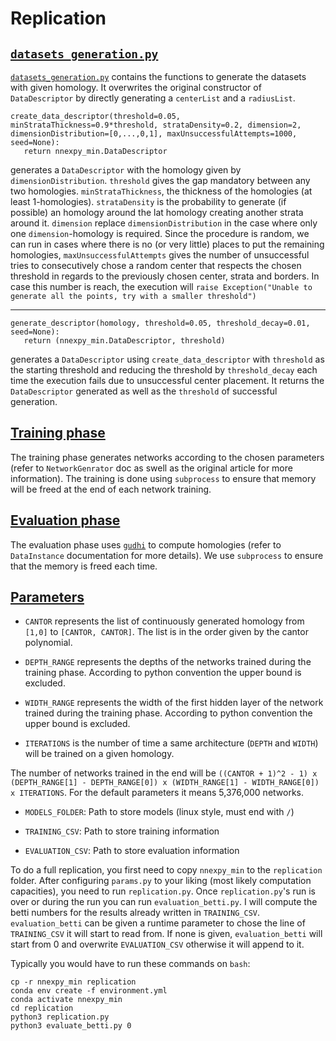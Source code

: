 # Replication

## [`datasets_generation.py`](datasets_generation.py)

 [`datasets_generation.py`](datasets_generation.py) contains the functions to generate the datasets with given homology. It overwrites the original constructor of `DataDescriptor` by directly generating a `centerList` and a `radiusList`.   
 
 ```python3
 create_data_descriptor(threshold=0.05, minStrataThickness=0.9*threshold, strataDensity=0.2, dimension=2, dimensionDistribution=[0,...,0,1], maxUnsuccessfulAttempts=1000, seed=None):
    return nnexpy_min.DataDescriptor
 ```
 
 generates a `DataDescriptor` with the homology given by `dimensionDistribution`. `threshold` gives the gap mandatory between any two homologies. `minStrataThickness`, the thickness of the homologies (at least 1-homologies). `strataDensity` is the probability to generate (if possible) an homology around the lat homology creating another strata around it. `dimension` replace `dimensionDistribution` in the case where only one `dimension`-homology is required. Since the procedure is random, we can run in cases where there is no (or very little) places to put the remaining homologies, `maxUnsuccessfulAttempts` gives the number of unsuccessful tries to consecutively chose a random center that respects the chosen threshold in regards to the previously chosen center, strata and borders. In case this number is reach, the execution will `raise Exception("Unable to generate all the points, try with a smaller threshold")`
 
 ---------
 
 ```python3
 generate_descriptor(homology, threshold=0.05, threshold_decay=0.01, seed=None):
    return (nnexpy_min.DataDescriptor, threshold)
 ```
 
 generates a `DataDescriptor` using `create_data_descriptor` with `threshold` as the starting threshold and reducing the threshold by `threshold_decay` each time the execution fails due to unsuccessful center placement. It returns the `DataDescriptor` generated as well as the `threshold` of successful generation.
 
 
 ## [Training phase](replication.py)
 
 The training phase generates networks according to the chosen parameters (refer to `NetworkGenrator` doc as swell as the original article for more information). The training is done using `subprocess` to ensure that memory will be freed at the end of each network training. 
 
 ## [Evaluation phase](evaluate_betti.py)
 
 The evaluation phase uses [`gudhi`](http://gudhi.gforge.inria.fr/) to compute homologies (refer to `DataInstance` documentation for more details). We use `subprocess` to ensure that the memory is freed each time.
 
 
## [Parameters](params.py)

* `CANTOR` represents the list of continuously generated homology from `[1,0]` to `[CANTOR, CANTOR]`. The list is in the order given by the cantor polynomial.

* `DEPTH_RANGE` represents the depths of the networks trained during the training phase. According to python convention the upper bound is excluded.

* `WIDTH_RANGE` represents the width of the first hidden layer of the network trained during the training phase. According to python convention the upper bound is excluded.

* `ITERATIONS` is the number of time a same architecture (`DEPTH` and `WIDTH`) will be trained on a given homology.

The number of networks trained in the end will be `((CANTOR + 1)^2 - 1) x (DEPTH_RANGE[1] - DEPTH_RANGE[0]) x (WIDTH_RANGE[1] - WIDTH_RANGE[0]) x ITERATIONS`. For the default parameters it means 5,376,000 networks.

* `MODELS_FOLDER`: Path to store models (linux style, must end with `/`)

* `TRAINING_CSV`: Path to store training information

* `EVALUATION_CSV`: Path to store evaluation information


To do a full replication, you first need to copy `nnexpy_min` to the `replication` folder. After configuring `params.py` to your liking (most likely computation capacities), you need to run `replication.py`. Once `replication.py`'s run is over or during the run you can run `evaluation_betti.py`. I will compute the betti numbers for the results already written in `TRAINING_CSV`. `evaluation_betti` can be given a runtime parameter to chose the line of `TRAINING_CSV` it will start to read from. If none is given, `evaluation_betti` will start from 0 and overwrite `EVALUATION_CSV` otherwise it will append to it.  

Typically you would have to run these commands on `bash`:

```shell
cp -r nnexpy_min replication
conda env create -f environment.yml
conda activate nnexpy_min
cd replication
python3 replication.py
python3 evaluate_betti.py 0
```
